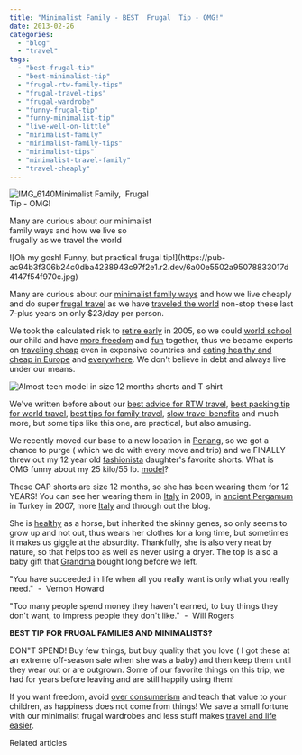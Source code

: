 ```yaml
---
title: "Minimalist Family - BEST  Frugal  Tip - OMG!"
date: 2013-02-26
categories: 
  - "blog"
  - "travel"
tags: 
  - "best-frugal-tip"
  - "best-minimalist-tip"
  - "frugal-rtw-family-tips"
  - "frugal-travel-tips"
  - "frugal-wardrobe"
  - "funny-frugal-tip"
  - "funny-minimalist-tip"
  - "live-well-on-little"
  - "minimalist-family"
  - "minimalist-family-tips"
  - "minimalist-tips"
  - "minimalist-travel-family"
  - "travel-cheaply"
---
```


![IMG_6140](https://pub-ac94b3f306b24c0dba4238943c97f2e1.r2.dev/6a00e5502a95078833017c3718ba41970b.jpg)Minimalist Family,  Frugal   
Tip - OMG!  
  
Many are curious about our minimalist  
family ways and how we live so  
frugally as we travel the world

<!--more--> ![Oh my gosh! Funny, but practical frugal tip!](https://pub-ac94b3f306b24c0dba4238943c97f2e1.r2.dev/6a00e5502a95078833017d4147f54f970c.jpg)  
  
Many are curious about our [minimalist family ways](https://pub-ac94b3f306b24c0dba4238943c97f2e1.r2.dev/2011/08/minimalist-living-family-travel-lifestyle-books.html "minimalist family") and how we live cheaply and do super [frugal travel](https://pub-ac94b3f306b24c0dba4238943c97f2e1.r2.dev/2010/02/new-york-times-qa-with-soultravelers3-on-frugal-traveler-nomadic-family-traveler-jeanne-dee.html "frugal travel ") as we have [traveled the world](https://pub-ac94b3f306b24c0dba4238943c97f2e1.r2.dev/2012/12/around-the-world-family-travel.html "travel the world") non-stop these last 7-plus years on only $23/day per person.  
  
We took the calculated risk to [retire early](https://pub-ac94b3f306b24c0dba4238943c97f2e1.r2.dev/2010/06/early-retirement-perpetual-travel-radical-early-retirement-with-kids-rtw-family-travel-multiyear.html "retire early and travel") in 2005, so we could [world school](https://pub-ac94b3f306b24c0dba4238943c97f2e1.r2.dev/2013/01/world-school-education-at-its-best-.html "world school education ") our child and have [more freedom](https://pub-ac94b3f306b24c0dba4238943c97f2e1.r2.dev/2012/05/advice-to-college-grads-from-a-world-traveler.html "advice to college graduates") and [fun](https://pub-ac94b3f306b24c0dba4238943c97f2e1.r2.dev/2011/07/what-our-nomadic-travel-lifestyle-looks-like-family-fun.html "family travel fun") together, thus we became experts on [traveling cheap](https://pub-ac94b3f306b24c0dba4238943c97f2e1.r2.dev/2010/11/bora-bora-on-a-cheap-budget-travel-tahiti-moorea-and-french-polynesia.html "traveling cheap bora bora") even in expensive countries and [eating healthy and cheap in Europe](https://pub-ac94b3f306b24c0dba4238943c97f2e1.r2.dev/2008/09/how-to-eat-heal.html "eating healthy and cheap in Europe") and [everywhere](https://pub-ac94b3f306b24c0dba4238943c97f2e1.r2.dev/food_and_drink/ "food and drink around the world"). We don't believe in debt and always live under our means.  
  
![Almost teen model in size 12 months shorts and T-shirt](https://pub-ac94b3f306b24c0dba4238943c97f2e1.r2.dev/6a00e5502a95078833017d4147f629970c.jpg)  
  
We've written before about our [best advice for RTW travel](https://pub-ac94b3f306b24c0dba4238943c97f2e1.r2.dev/2012/12/-around-the-world-travel-best-advice.html "best advice for RTW travel"), [best packing tip for world travel](https://pub-ac94b3f306b24c0dba4238943c97f2e1.r2.dev/2012/08/best-packing-tip-for-world-travel.html "best packing tip"), [best tips for family travel](ww.soultravelers3.com/2010/02/15-best-tips-for-family-friendly-travel-airplanes-airports-vacation-roadtrips-long-term-family-trave.html "best tips for family travel"), [slow travel benefits](https://pub-ac94b3f306b24c0dba4238943c97f2e1.r2.dev/2011/11/slow-travel.html "slow travel benefits") and much more, but some tips like this one, are practical, but also amusing.  
  
We recently moved our base to a new location in [Penang](https://pub-ac94b3f306b24c0dba4238943c97f2e1.r2.dev/2011/01/tropical-winter-home-in-penang-malaysia-location-indenpendent-digital-nomad-long-term-travel-tips-.html "Penang travel tips"), so we got a chance to purge ( which we do with every move and trip) and we FINALLY threw out my 12 year old [fashionista](https://pub-ac94b3f306b24c0dba4238943c97f2e1.r2.dev/2009/05/how-to-be-a-world-traveling-fashionista.html "fashionista world traveler") daughter's favorite shorts. What is OMG funny about my 25 kilo/55 lb. [model](https://pub-ac94b3f306b24c0dba4238943c97f2e1.r2.dev/2013/01/how-my-almost-teen-became-a-model-.html "teen model")?  
  
These GAP shorts are size 12 months, so she has been wearing them for 12 YEARS! You can see her wearing them in [Italy](https://pub-ac94b3f306b24c0dba4238943c97f2e1.r2.dev/2010/06/family-travel-italy-verona-farm-stay-agritourismo-romeo-juliet-arena-opera.html "Italy vacation verona") in 2008, in [ancient Pergamum](https://pub-ac94b3f306b24c0dba4238943c97f2e1.r2.dev/2007/07/ancient-pergamu.html#more "ancient pergamum - Turkey travel") in Turkey in 2007, more [Italy](https://pub-ac94b3f306b24c0dba4238943c97f2e1.r2.dev/2012/10/italy-dont-miss-romantic-verona-and-the-opera-.html "italy travel - verona opera") and through out the blog.  
  
She is [healthy](https://pub-ac94b3f306b24c0dba4238943c97f2e1.r2.dev/health-and-travel/ "health and travel") as a horse, but inherited the skinny genes, so only seems to grow up and not out, thus wears her clothes for a long time, but sometimes it makes us giggle at the absurdity. Thankfully, she is also very neat by nature, so that helps too as well as never using a dryer. The top is also a baby gift that [Grandma](https://pub-ac94b3f306b24c0dba4238943c97f2e1.r2.dev/2011/01/traveling-with-grandma-3-generation-travel.html "traveling with grandma") bought long before we left.  
  
"You have succeeded in life when all you really want is only what you really need."  -  Vernon Howard  
  
"Too many people spend money they haven't earned, to buy things they don't want, to impress people they don't like."  -  Will Rogers  
  
  
**BEST TIP FOR FRUGAL FAMILIES AND MINIMALISTS?**  
  
DON"T SPEND! Buy few things, but buy quality that you love ( I got these at an extreme off-season sale when she was a baby) and then keep them until they wear out or are outgrown. Some of our favorite things on this trip, we had for years before leaving and are still happily using them!  
  
If you want freedom, avoid [over consumerism](https://pub-ac94b3f306b24c0dba4238943c97f2e1.r2.dev/2011/08/reverse-culture-shock-usa-over-consumerism.html "over consumerism") and teach that value to your children, as happiness does not come from things! We save a small fortune with our minimalist frugal wardrobes and less stuff makes [travel and life easier](https://pub-ac94b3f306b24c0dba4238943c97f2e1.r2.dev/2011/08/how-to-prevent-travel-burnout.html%20 "easy RTW travel - avoid burn out").  
  
  

Related articles

